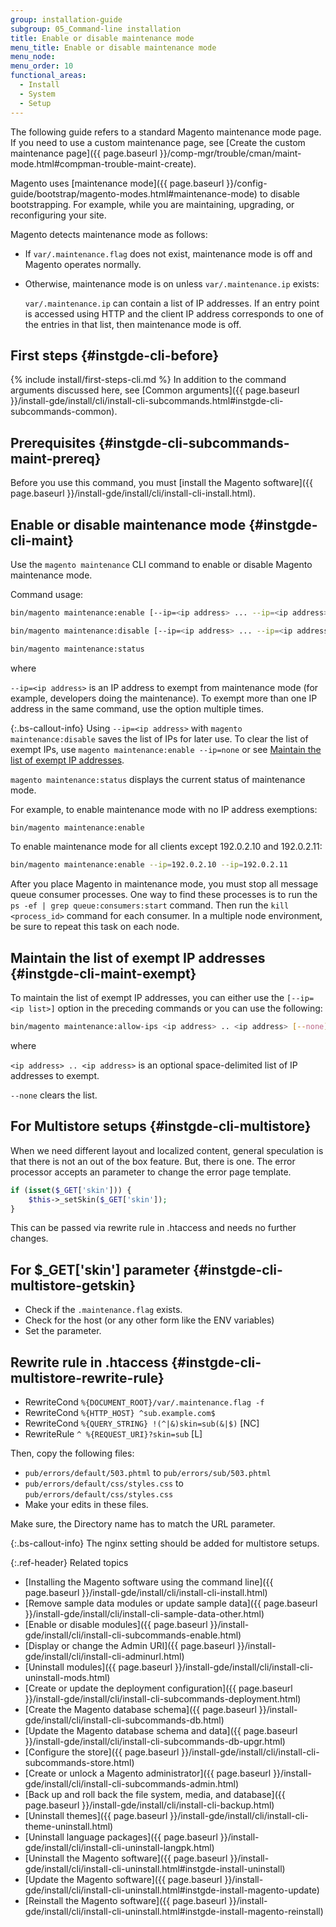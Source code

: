 ```yaml
---
group: installation-guide
subgroup: 05_Command-line installation
title: Enable or disable maintenance mode
menu_title: Enable or disable maintenance mode
menu_node:
menu_order: 10
functional_areas:
  - Install
  - System
  - Setup
---
```


The following guide refers to a standard Magento maintenance mode page. If you need to use a custom maintenance page, see [Create the custom maintenance page]({{ page.baseurl }}/comp-mgr/trouble/cman/maint-mode.html#compman-trouble-maint-create).

Magento uses [maintenance mode]({{ page.baseurl }}/config-guide/bootstrap/magento-modes.html#maintenance-mode) to disable bootstrapping. For example, while you are maintaining, upgrading, or reconfiguring your site.

Magento detects maintenance mode as follows:

*  If `var/.maintenance.flag` does not exist, maintenance mode is off and Magento operates normally.
*  Otherwise, maintenance mode is on unless `var/.maintenance.ip` exists:

   `var/.maintenance.ip` can contain a list of IP addresses. If an entry point is accessed using HTTP and the client IP address corresponds to one of the entries in that list, then maintenance mode is off.

## First steps {#instgde-cli-before}
{% include install/first-steps-cli.md %}
In addition to the command arguments discussed here, see [Common arguments]({{ page.baseurl }}/install-gde/install/cli/install-cli-subcommands.html#instgde-cli-subcommands-common).

## Prerequisites {#instgde-cli-subcommands-maint-prereq}

Before you use this command, you must [install the Magento software]({{ page.baseurl }}/install-gde/install/cli/install-cli-install.html).

## Enable or disable maintenance mode {#instgde-cli-maint}

Use the `magento maintenance` CLI command to enable or disable Magento maintenance mode.

Command usage:

```bash
bin/magento maintenance:enable [--ip=<ip address> ... --ip=<ip address>] | [ip=none]
```

```bash
bin/magento maintenance:disable [--ip=<ip address> ... --ip=<ip address>] | [ip=none]
```

```bash
bin/magento maintenance:status
```

where

`--ip=<ip address>` is an IP address to exempt from maintenance mode (for example, developers doing the maintenance). To exempt more than one IP address in the same command, use the option multiple times.

{:.bs-callout-info}
Using `--ip=<ip address>` with `magento maintenance:disable` saves the list of IPs for later use. To clear the list of exempt IPs, use `magento maintenance:enable --ip=none` or see [Maintain the list of exempt IP addresses](#instgde-cli-maint-exempt).

`magento maintenance:status` displays the current status of maintenance mode.

For example, to enable maintenance mode with no IP address exemptions:

```bash
bin/magento maintenance:enable
```

To enable maintenance mode for all clients except 192.0.2.10 and 192.0.2.11:

```bash
bin/magento maintenance:enable --ip=192.0.2.10 --ip=192.0.2.11
```

After you place Magento in maintenance mode, you must stop all message queue consumer processes. One way to find these processes is to run the `ps -ef | grep queue:consumers:start` command. Then run the `kill <process_id>` command for each consumer. In a multiple node environment, be sure to repeat this task on each node.

## Maintain the list of exempt IP addresses {#instgde-cli-maint-exempt}

To maintain the list of exempt IP addresses, you can either use the `[--ip=<ip list>]` option in the preceding commands or you can use the following:

```bash
bin/magento maintenance:allow-ips <ip address> .. <ip address> [--none]
```

where

`<ip address> .. <ip address>` is an optional space-delimited list of IP addresses to exempt.

`--none` clears the list.

## For Multistore setups {#instgde-cli-multistore}

When we need different layout and localized content, general speculation is that there is not an out of the box feature. But, there is one. The error processor accepts an parameter to change the error page template.

```php
if (isset($_GET['skin'])) {
    $this->_setSkin($_GET['skin']);
}
```

This can be passed via rewrite rule in .htaccess and needs no further changes.

## For $_GET['skin'] parameter {#instgde-cli-multistore-getskin}

*  Check if the `.maintenance.flag` exists.
*  Check for the host (or any other form like the ENV variables)
*  Set the parameter.

## Rewrite rule in .htaccess {#instgde-cli-multistore-rewrite-rule}

*  RewriteCond `%{DOCUMENT_ROOT}/var/.maintenance.flag -f`
*  RewriteCond `%{HTTP_HOST} ^sub.example.com$`
*  RewriteCond `%{QUERY_STRING} !(^|&)skin=sub(&|$)` [NC]
*  RewriteRule `^ %{REQUEST_URI}?skin=sub` [L]

Then, copy the following files:

*  `pub/errors/default/503.phtml` to `pub/errors/sub/503.phtml`
*  `pub/errors/default/css/styles.css` to `pub/errors/default/css/styles.css`
*  Make your edits in these files.

Make sure, the Directory name has to match the URL parameter.

{:.bs-callout-info}
The nginx setting should be added for multistore setups.

{:.ref-header}
Related topics

*  [Installing the Magento software using the command line]({{ page.baseurl }}/install-gde/install/cli/install-cli-install.html)
*  [Remove sample data modules or update sample data]({{ page.baseurl }}/install-gde/install/cli/install-cli-sample-data-other.html)
*  [Enable or disable modules]({{ page.baseurl }}/install-gde/install/cli/install-cli-subcommands-enable.html)
*  [Display or change the Admin URI]({{ page.baseurl }}/install-gde/install/cli/install-cli-adminurl.html)
*  [Uninstall modules]({{ page.baseurl }}/install-gde/install/cli/install-cli-uninstall-mods.html)
*  [Create or update the deployment configuration]({{ page.baseurl }}/install-gde/install/cli/install-cli-subcommands-deployment.html)
*  [Create the Magento database schema]({{ page.baseurl }}/install-gde/install/cli/install-cli-subcommands-db.html)
*  [Update the Magento database schema and data]({{ page.baseurl }}/install-gde/install/cli/install-cli-subcommands-db-upgr.html)
*  [Configure the store]({{ page.baseurl }}/install-gde/install/cli/install-cli-subcommands-store.html)
*  [Create or unlock a Magento administrator]({{ page.baseurl }}/install-gde/install/cli/install-cli-subcommands-admin.html)
*  [Back up and roll back the file system, media, and database]({{ page.baseurl }}/install-gde/install/cli/install-cli-backup.html)
*  [Uninstall themes]({{ page.baseurl }}/install-gde/install/cli/install-cli-theme-uninstall.html)
*  [Uninstall language packages]({{ page.baseurl }}/install-gde/install/cli/install-cli-uninstall-langpk.html)
*  [Uninstall the Magento software]({{ page.baseurl }}/install-gde/install/cli/install-cli-uninstall.html#instgde-install-uninstall)
*  [Update the Magento software]({{ page.baseurl }}/install-gde/install/cli/install-cli-uninstall.html#instgde-install-magento-update)
*  [Reinstall the Magento software]({{ page.baseurl }}/install-gde/install/cli/install-cli-uninstall.html#instgde-install-magento-reinstall)
